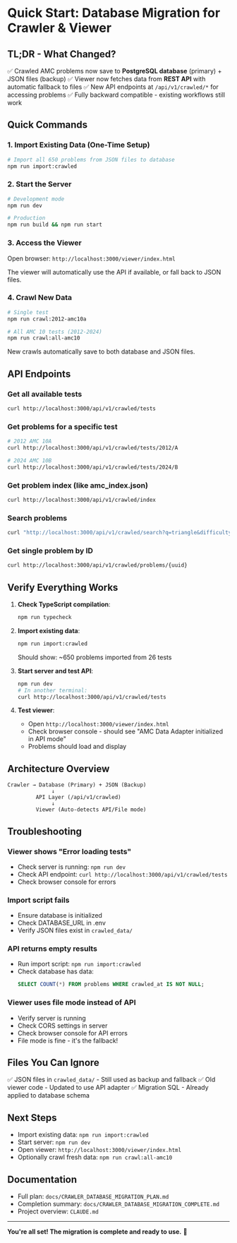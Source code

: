 # Quick Start: Database Migration for Crawler & Viewer

## TL;DR - What Changed?

✅ Crawled AMC problems now save to **PostgreSQL database** (primary) + JSON files (backup)
✅ Viewer now fetches data from **REST API** with automatic fallback to files
✅ New API endpoints at `/api/v1/crawled/*` for accessing problems
✅ Fully backward compatible - existing workflows still work

## Quick Commands

### 1. Import Existing Data (One-Time Setup)
```bash
# Import all 650 problems from JSON files to database
npm run import:crawled
```

### 2. Start the Server
```bash
# Development mode
npm run dev

# Production
npm run build && npm run start
```

### 3. Access the Viewer
Open browser: `http://localhost:3000/viewer/index.html`

The viewer will automatically use the API if available, or fall back to JSON files.

### 4. Crawl New Data
```bash
# Single test
npm run crawl:2012-amc10a

# All AMC 10 tests (2012-2024)
npm run crawl:all-amc10
```

New crawls automatically save to both database and JSON files.

## API Endpoints

### Get all available tests
```bash
curl http://localhost:3000/api/v1/crawled/tests
```

### Get problems for a specific test
```bash
# 2012 AMC 10A
curl http://localhost:3000/api/v1/crawled/tests/2012/A

# 2024 AMC 10B
curl http://localhost:3000/api/v1/crawled/tests/2024/B
```

### Get problem index (like amc_index.json)
```bash
curl http://localhost:3000/api/v1/crawled/index
```

### Search problems
```bash
curl "http://localhost:3000/api/v1/crawled/search?q=triangle&difficulty=easy"
```

### Get single problem by ID
```bash
curl http://localhost:3000/api/v1/crawled/problems/{uuid}
```

## Verify Everything Works

1. **Check TypeScript compilation**:
   ```bash
   npm run typecheck
   ```

2. **Import existing data**:
   ```bash
   npm run import:crawled
   ```
   Should show: ~650 problems imported from 26 tests

3. **Start server and test API**:
   ```bash
   npm run dev
   # In another terminal:
   curl http://localhost:3000/api/v1/crawled/tests
   ```

4. **Test viewer**:
   - Open `http://localhost:3000/viewer/index.html`
   - Check browser console - should see "AMC Data Adapter initialized in API mode"
   - Problems should load and display

## Architecture Overview

```
Crawler → Database (Primary) + JSON (Backup)
              ↓
         API Layer (/api/v1/crawled)
              ↓
         Viewer (Auto-detects API/File mode)
```

## Troubleshooting

### Viewer shows "Error loading tests"
- Check server is running: `npm run dev`
- Check API endpoint: `curl http://localhost:3000/api/v1/crawled/tests`
- Check browser console for errors

### Import script fails
- Ensure database is initialized
- Check DATABASE_URL in .env
- Verify JSON files exist in `crawled_data/`

### API returns empty results
- Run import script: `npm run import:crawled`
- Check database has data:
  ```sql
  SELECT COUNT(*) FROM problems WHERE crawled_at IS NOT NULL;
  ```

### Viewer uses file mode instead of API
- Verify server is running
- Check CORS settings in server
- Check browser console for API errors
- File mode is fine - it's the fallback!

## Files You Can Ignore

✅ JSON files in `crawled_data/` - Still used as backup and fallback
✅ Old viewer code - Updated to use API adapter
✅ Migration SQL - Already applied to database schema

## Next Steps

- Import existing data: `npm run import:crawled`
- Start server: `npm run dev`
- Open viewer: `http://localhost:3000/viewer/index.html`
- Optionally crawl fresh data: `npm run crawl:all-amc10`

## Documentation

- Full plan: `docs/CRAWLER_DATABASE_MIGRATION_PLAN.md`
- Completion summary: `docs/CRAWLER_DATABASE_MIGRATION_COMPLETE.md`
- Project overview: `CLAUDE.md`

---

**You're all set! The migration is complete and ready to use.** 🚀
